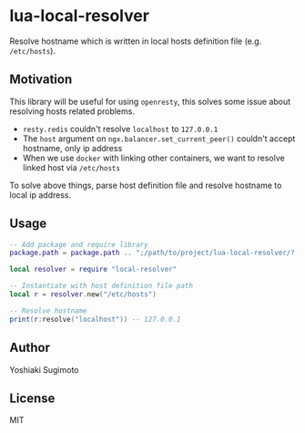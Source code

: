 # lua-local-resolver

Resolve hostname which is written in local hosts definition file (e.g. `/etc/hosts`).

## Motivation

This library will be useful for using `openresty`, this solves some issue about resolving hosts related problems.

- `resty.redis` couldn't resolve `localhost` to `127.0.0.1`
- The `host` argument on `ngx.balancer.set_current_peer()` couldn't accept hostname, only ip address
- When we use `docker` with linking other containers, we want to resolve linked host via `/etc/hosts`

To solve above things, parse host definition file and resolve hostname to local ip address.

## Usage

```lua
-- Add package and require library
package.path = package.path .. ";/path/to/project/lua-local-resolver/?.lua"

local resolver = require "local-resolver"

-- Instantiate with host definition file path
local r = resolver.new("/etc/hosts")

-- Resolve hostname
print(r:resolve("localhost")) -- 127.0.0.1
```

## Author

Yoshiaki Sugimoto

## License

MIT

